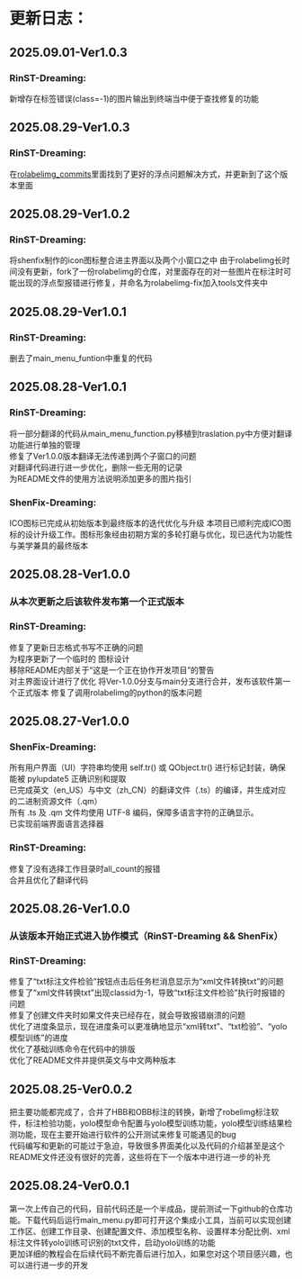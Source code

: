 # 更新日志： 
## 2025.09.01-Ver1.0.3
### RinST-Dreaming:
新增存在标签错误(class=-1)的图片输出到终端当中便于查找修复的功能

## 2025.08.29-Ver1.0.3
### RinST-Dreaming:
在[rolabelimg_commits](https://github.com/cgvict/roLabelImg/pull/37)里面找到了更好的浮点问题解决方式，并更新到了这个版本里面

## 2025.08.29-Ver1.0.2
### RinST-Dreaming:
将shenfix制作的icon图标整合进主界面以及两个小窗口之中
由于rolabelimg长时间没有更新，fork了一份rolabelimg的仓库，对里面存在的对一些图片在标注时可能出现的浮点型报错进行修复，并命名为rolabelimg-fix加入tools文件夹中

## 2025.08.29-Ver1.0.1
### RinST-Dreaming:
删去了main_menu_funtion中重复的代码  

## 2025.08.28-Ver1.0.1
### RinST-Dreaming:
将一部分翻译的代码从main_menu_function.py移植到traslation.py中方便对翻译功能进行单独的管理  
修复了Ver1.0.0版本翻译无法传递到两个子窗口的问题  
对翻译代码进行进一步优化，删除一些无用的记录  
为README文件的使用方法说明添加更多的图片指引
### ShenFix-Dreaming:
ICO图标已完成从初始版本到最终版本的迭代优化与升级
本项目已顺利完成ICO图标的设计升级工作。图标形象经由初期方案的多轮打磨与优化，现已迭代为功能性与美学兼具的最终版本


## 2025.08.28-Ver1.0.0 
### 从本次更新之后该软件发布第一个正式版本
### RinST-Dreaming:  
修复了更新日志格式书写不正确的问题  
为程序更新了一个临时的 图标设计  
移除README内部关于“这是一个正在协作开发项目”的警告  
对主界面设计进行了优化
将Ver-1.0.0分支与main分支进行合并，发布该软件第一个正式版本
修复了调用rolabelimg的python的版本问题

## 2025.08.27-Ver1.0.0  
### ShenFix-Dreaming:
所有用户界面（UI）字符串均使用 self.tr() 或 QObject.tr() 进行标记封装，确保能被 pylupdate5 正确识别和提取  
已完成英文（en_US）与中文（zh_CN）的翻译文件（.ts）的编译，并生成对应的二进制资源文件（.qm）  
所有 .ts 及 .qm 文件均使用 UTF-8 编码，保障多语言字符的正确显示。  
已实现前端界面语言选择器    

### RinST-Dreaming:  
修复了没有选择工作目录时all_count的报错  
合并且优化了翻译代码

## 2025.08.26-Ver1.0.0  
### 从该版本开始正式进入协作模式（RinST-Dreaming && ShenFix）
### RinST-Dreaming:  
修复了“txt标注文件检验”按钮点击后任务栏消息显示为“xml文件转换txt”的问题  
修复了“xml文件转换txt”出现classid为-1，导致“txt标注文件检验”执行时报错的问题  
修复了创建文件夹时如果文件夹已经存在，就会导致报错崩溃的问题  
优化了进度条显示，现在进度条可以更准确地显示“xml转txt”、“txt检验”、“yolo模型训练”的进度  
优化了基础训练命令在代码中的排版  
优化了README文件并提供英文与中文两种版本  
  
  
## 2025.08.25-Ver0.0.2  
把主要功能都完成了，合并了HBB和OBB标注的转换，新增了robelimg标注软件，标注检验功能，yolo模型命令配置与yolo模型训练功能，yolo模型训练结果检测功能，现在主要开始进行软件的公开测试来修复可能遇见的bug  
代码编写和更新的可能过于急迫，导致很多界面美化以及代码的介绍甚至是这个README文件还没有很好的完善，这些将在下一个版本中进行进一步的补充  

## 2025.08.24-Ver0.0.1
第一次上传自己的代码，目前代码还是一个半成品，提前测试一下github的仓库功能。下载代码后运行main_menu.py即可打开这个集成小工具，当前可以实现创建工作区、创建工作目录、创建配置文件、添加模型名称、设置样本分配比例、xml标注文件转yolo训练可识别的txt文件，启动yolo训练的功能  
更加详细的教程会在后续代码不断完善后进行加入，如果您对这个项目感兴趣，也可以进行进一步的开发  